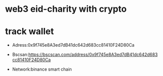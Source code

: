 # web3 eid-charity with crypto

# track wallet 
- Adress:0x9f745e8A3ed7dB41dc642d683cc81410F24D80Ca 

- Bscsan:https://bscscan.com/address/0x9f745e8A3ed7dB41dc642d683cc81410F24D80Ca

- Network:binance smart chain
